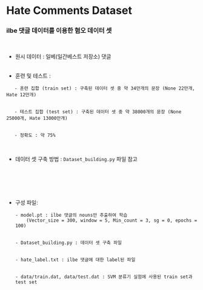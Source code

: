 # Hate Comments Dataset
### ilbe 댓글 데이터를 이용한 혐오 데이터 셋

&nbsp; 
 * 원시 데이터 : 일베(일간베스트 저장소) 댓글  
&nbsp; 

  * 훈련 및 테스트 : 
 ```
	- 훈련 집합 (train set) : 구축된 데이터 셋 중 약 34만개의 문장 (None 22만개, Hate 12만개)
	 

	- 테스트 집합 (test set) : 구축된 데이터 셋 중 약 38000개의 문장 (None 25000개, Hate 13000만개)
	
	
	- 정확도 : 약 75%
```

&nbsp; 
 * 데이터 셋 구축 방법 : ```Dataset_building.py``` 파일 참고  

&nbsp; 

	
######

&nbsp; 
 * 구성 파일:
&nbsp; 

	```
	- model.pt : ilbe 댓글의 nouns만 추출하여 학습
		(Vector_size = 300, window = 5, Min_count = 3, sg = 0, epochs = 100)
		
		
	- Dataset_building.py : 데이터 셋 구축 파일
	
	
	- hate_label.txt : ilbe 댓글에 대한 label된 파일
	
	
	- data/train.dat, data/test.dat : SVM 분류기 실험에 사용된 train set과 test set
	```
